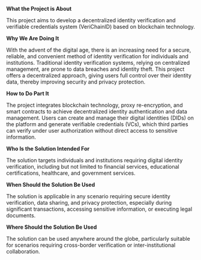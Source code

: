 **What the Project is About**

This project aims to develop a decentralized identity verification and verifiable credentials system (VeriChainID) based on blockchain technology. 

**Why We Are Doing It**

With the advent of the digital age, there is an increasing need for a secure, reliable, and convenient method of identity verification for individuals and institutions. Traditional identity verification systems, relying on centralized management, are prone to data breaches and identity theft. This project offers a decentralized approach, giving users full control over their identity data, thereby improving security and privacy protection.

**How to Do Part It**

The project integrates blockchain technology, proxy re-encryption, and smart contracts to achieve decentralized identity authentication and data management. Users can create and manage their digital identities (DIDs) on the platform and generate verifiable credentials (VCs), which third parties can verify under user authorization without direct access to sensitive information.

**Who Is the Solution Intended For**

The solution targets individuals and institutions requiring digital identity verification, including but not limited to financial services, educational certifications, healthcare, and government services.

**When Should the Solution Be Used**

The solution is applicable in any scenario requiring secure identity verification, data sharing, and privacy protection, especially during significant transactions, accessing sensitive information, or executing legal documents.

**Where Should the Solution Be Used**

The solution can be used anywhere around the globe, particularly suitable for scenarios requiring cross-border verification or inter-institutional collaboration.
